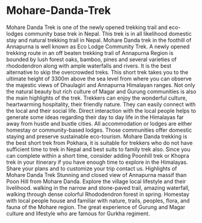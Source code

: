 # Mohare-Danda-Trek
Mohare Danda Trek is one of the newly opened trekking trail and eco-lodges community base trek in Nepal. This trek is in all likelihood domestic stay and natural trekking trail in Nepal.  Mohare Danda trek in the foothill of Annapurna is well known as Eco Lodge Community Trek. A newly opened trekking route in an off beaten trekking trail of Annapurna Region is bounded by lush forest oaks, bamboo, pines and several varieties of rhododendron along with ample waterfalls and rivers. It is the best alternative to skip the overcrowded treks. This short trek takes you to the ultimate height of 3300m above the sea level from where you can observe the majestic views of Dhaulagiri and Annapurna Himalayan ranges. Not only the natural beauty but rich culture of Magar and Gurung communities is also the main highlights of the trek. Trekkers can enjoy the wonderful culture, heartwarming hospitality, their friendly nature. They can easily connect with the local and their social life. Direct interaction with the local people helps to generate some ideas regarding their day to day life in the Himalayas far away from hustle and bustle cities. All accommodation or lodges are either homestay or community-based lodges. Those communities offer domestic staying and preserve sustainable eco-tourism.  Mohare Danda trekking is the best short trek from Pokhara, it is suitable for trekkers who do not have sufficient time to trek in Nepal and best suits to family trek also. Since you can complete within a short time, consider adding Poonhill trek or Khopra trek in your itinerary if you have enough time to explore in the Himalayas. Share your plans and to customize your trip contact us. Highlights of Mohare Danda Trek Stunning and closed view of Annapurna massif than Poon Hill from Mohare Danda. Explore the village local lifestyle and their livelihood. walking in the narrow and stone-paved trail, amazing waterfall, walking through dense colorful Rhododendron forest in spring. Homestay with local people house and familiar with nature, trails, peoples, flora, and fauna of the Mohare region. The great experience of Gurung and Magar culture and lifestyle who are famous for Gurkha regiment.
